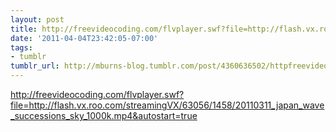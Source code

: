```yaml
---
layout: post
title: http://freevideocoding.com/flvplayer.swf?file=http://flash.vx.roo.com/streamingVX/63056/1458/20110311_japan_wave_successions_sky_1000k.mp4&autostart=true
date: '2011-04-04T23:42:05-07:00'
tags:
- tumblr
tumblr_url: http://mburns-blog.tumblr.com/post/4360636502/httpfreevideocodingcomflvplayerswffile-http
---
```

<a href="http://freevideocoding.com/flvplayer.swf?file=http://flash.vx.roo.com/streamingVX/63056/1458/20110311_japan_wave_successions_sky_1000k.mp4&autostart=true">http://freevideocoding.com/flvplayer.swf?file=http://flash.vx.roo.com/streamingVX/63056/1458/20110311_japan_wave_successions_sky_1000k.mp4&autostart=true</a>

